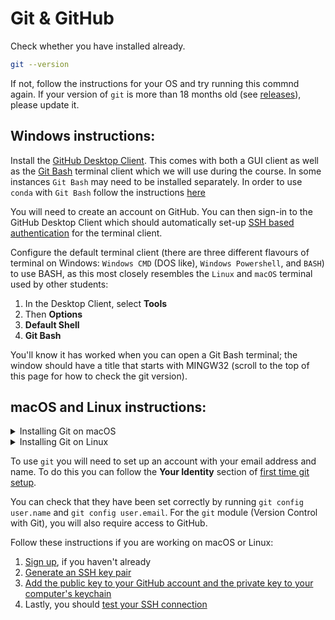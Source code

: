 # Git & GitHub

Check whether you have installed already.

```bash
git --version
```

If not, follow the instructions for your OS and try running this commnd again.
If your version of `git` is more than 18 months old (see [releases](https://en.wikipedia.org/wiki/Git#Releases)), please update it.

## Windows instructions:

Install the [GitHub Desktop Client](http://windows.github.com/).
This comes with both a GUI client as well as the [Git Bash](https://gitforwindows.org/) terminal client which we will use during the course. In some instances `Git Bash` may need to be installed separately.
In order to use `conda` with `Git Bash` follow the instructions [here](https://discuss.codecademy.com/t/setting-up-conda-in-git-bash/534473)

You will need to create an account on GitHub.
You can then sign-in to the GitHub Desktop Client which should automatically set-up [SSH based authentication](https://help.github.com/articles/generating-ssh-keys#platform-windows) for the terminal client.

Configure the default terminal client (there are three different flavours of terminal on Windows: `Windows CMD` (DOS like), `Windows Powershell`, and `BASH`) to use BASH, as this most closely resembles the `Linux` and `macOS` terminal used by other students:

1. In the Desktop Client, select **Tools**
2. Then **Options**
3. **Default Shell**
4. **Git Bash**

You'll know it has worked when you can open a Git Bash terminal; the window should have a title that starts with MINGW32 (scroll to the top of this page for how to check the git version).

## macOS and Linux instructions:

<details>

<summary>Installing Git on macOS</summary><p></p>

Install the `XCode` command-line-tools by opening a terminal and run the following.

```bash
xcode-select --install
```

and follow the on screen instructions.
You may also install `Xcode` from the app store if you wish, but it is not needed.
The `XCode` command line tools come with `Git` - please confirm you have installed it by running:

```bash
git --version
```

</details>

<details>

<summary>Installing Git on Linux</summary><p></p>

Install `git` via your distribution package manager (e.g. `apt-get` or `yum`), for example:

```bash
sudo apt-get install git
```

Check your version by running

```bash
git --version
```

</details>

To use `git` you will need to set up an account with your email address and name.
To do this you can follow the **Your Identity** section of [first time git setup](https://git-scm.com/book/en/v2/Getting-Started-First-Time-Git-Setup).

You can check that they have been set correctly by running `git config user.name` and `git config user.email`.
For the `git` module (Version Control with Git), you will also require access to GitHub.

Follow these instructions if you are working on macOS or Linux:

1. [Sign up](https://github.com/join), if you haven't already
2. [Generate an SSH key pair](https://docs.github.com/en/authentication/connecting-to-github-with-ssh/generating-a-new-ssh-key-and-adding-it-to-the-ssh-agent)
3. [Add the public key to your GitHub account and the private key to your computer's keychain](https://docs.github.com/en/authentication/connecting-to-github-with-ssh/adding-a-new-ssh-key-to-your-github-account)
4. Lastly, you should [test your SSH connection](https://docs.github.com/en/authentication/connecting-to-github-with-ssh/testing-your-ssh-connection)
